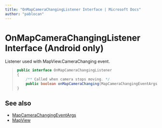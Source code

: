 ```yaml
---
title: "OnMapCameraChangingListener Interface | Microsoft Docs"
author: "pablocan"
---
```


# OnMapCameraChangingListener Interface (Android only)

Listener used with MapView.CameraChanging event.

>```java
> public interface OnMapCameraChangingListener
> {
>     /** Called when camera stops moving. */
>     public boolean onMapCameraChanging(MapCameraChangingEventArgs e);
> }
>```

## See also

* [MapCameraChangingEventArgs](MapCameraChangingEventArgs-class.md)
* [MapView](../MapView-class.md)